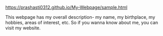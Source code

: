 https://prashasti0312.github.io/My-Webpage/sample.html

This webpage has my overall description- my name, my birthplace, my hobbies, areas of interest, etc. So if you wanna know about me, you can visit my website.
